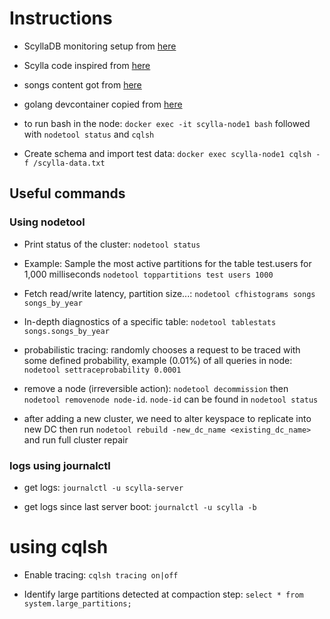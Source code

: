 # Instructions

- ScyllaDB monitoring setup from [here](https://github.com/scylladb/scylla-monitoring/tree/branch-4.0)

- Scylla code inspired from [here](https://github.com/scylladb/scylla-code-samples/tree/master/mms)

- songs content got from [here](https://github.com/socratica/sql)

- golang devcontainer copied from [here](https://github.com/microsoft/vscode-dev-containers/tree/main/containers/go)

- to run bash in the node:
    `docker exec -it scylla-node1 bash` followed with `nodetool status` and `cqlsh`

- Create schema and import test data: `docker exec scylla-node1 cqlsh -f /scylla-data.txt`

## Useful commands

### Using nodetool

- Print status of the cluster: `nodetool status`

- Example: Sample the most active partitions for the table test.users for 1,000 milliseconds `nodetool toppartitions test users 1000`

- Fetch read/write latency, partition size...: `nodetool cfhistograms songs songs_by_year`

- In-depth diagnostics of a specific table: `nodetool tablestats songs.songs_by_year`

- probabilistic tracing: randomly chooses a request to be traced with some defined probability, example (0.01%) of all queries in node: `nodetool settraceprobability 0.0001`

- remove a node (irreversible action): `nodetool decommission` then `nodetool removenode node-id`. `node-id` can be found in `nodetool status`

- after adding a new cluster, we need to alter keyspace to replicate into new DC then run `nodetool rebuild -new_dc_name <existing_dc_name>` and run full cluster repair

### logs using journalctl

- get logs: `journalctl -u scylla-server`

- get logs since last server boot: `journalctl -u scylla -b`

# using cqlsh

- Enable tracing: `cqlsh tracing on|off`

- Identify large partitions detected at compaction step: `select * from system.large_partitions;`
